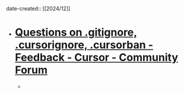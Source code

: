 date-created:: [[2024/12]]

- # [Questions on .gitignore, .cursorignore, .cursorban - Feedback - Cursor - Community Forum](https://forum.cursor.com/t/questions-on-gitignore-cursorignore-cursorban/34713)
	-